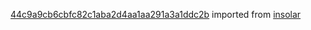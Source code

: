 [44c9a9cb6cbfc82c1aba2d4aa1aa291a3a1ddc2b](https://github.com/insolar/insolar/commit/44c9a9cb6cbfc82c1aba2d4aa1aa291a3a1ddc2b) imported from [insolar](https://github.com/insolar/insolar)

